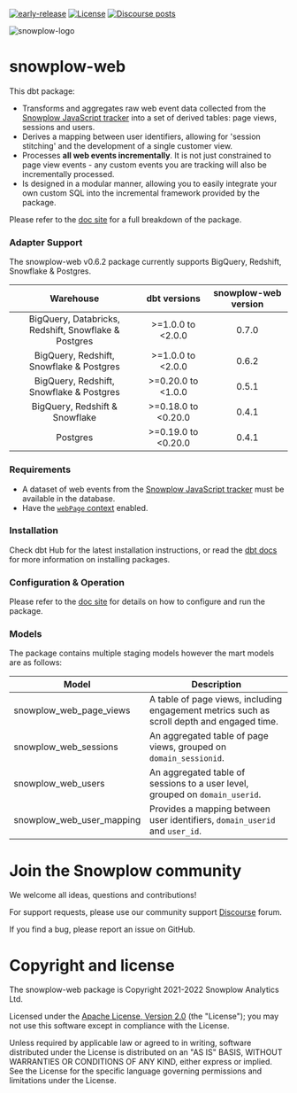[![early-release]][tracker-classificiation] [![License][license-image]][license] [![Discourse posts][discourse-image]][discourse]

![snowplow-logo](https://raw.githubusercontent.com/snowplow/dbt-snowplow-utils/main/assets/snowplow_logo.png)

# snowplow-web

This dbt package:

- Transforms and aggregates raw web event data collected from the [Snowplow JavaScript tracker][tracker-docs] into a set of derived tables: page views, sessions and users.
- Derives a mapping between user identifiers, allowing for 'session stitching' and the development of a single customer view.
- Processes **all web events incrementally**. It is not just constrained to page view events - any custom events you are tracking will also be incrementally processed.
- Is designed in a modular manner, allowing you to easily integrate your own custom SQL into the incremental framework provided by the package.

Please refer to the [doc site][snowplow-web-docs] for a full breakdown of the package.

### Adapter Support

The snowplow-web v0.6.2 package currently supports BigQuery, Redshift, Snowflake & Postgres.

|                      Warehouse                       |    dbt versions     | snowplow-web version |
| :--------------------------------------------------: | :-----------------: | :------------------: |
| BigQuery, Databricks, Redshift, Snowflake & Postgres |  >=1.0.0 to <2.0.0  |        0.7.0         |
|       BigQuery, Redshift, Snowflake & Postgres       |  >=1.0.0 to <2.0.0  |        0.6.2         |
|       BigQuery, Redshift, Snowflake & Postgres       | >=0.20.0 to <1.0.0  |        0.5.1         |
|            BigQuery, Redshift & Snowflake            | >=0.18.0 to <0.20.0 |        0.4.1         |
|                       Postgres                       | >=0.19.0 to <0.20.0 |        0.4.1         |

### Requirements

- A dataset of web events from the [Snowplow JavaScript tracker][tracker-docs] must be available in the database.
- Have the [`webPage` context][webpage-context] enabled.

### Installation

Check dbt Hub for the latest installation instructions, or read the [dbt docs][dbt-package-docs] for more information on installing packages.

### Configuration & Operation

Please refer to the [doc site][snowplow-web-docs] for details on how to configure and run the package.

### Models

The package contains multiple staging models however the mart models are as follows:

| Model                     | Description                                                                                |
| ------------------------- | ------------------------------------------------------------------------------------------ |
| snowplow_web_page_views   | A table of page views, including engagement metrics such as scroll depth and engaged time. |
| snowplow_web_sessions     | An aggregated table of page views, grouped on `domain_sessionid`.                          |
| snowplow_web_users        | An aggregated table of sessions to a user level, grouped on `domain_userid`.               |
| snowplow_web_user_mapping | Provides a mapping between user identifiers, `domain_userid` and `user_id`.                |

# Join the Snowplow community

We welcome all ideas, questions and contributions!

For support requests, please use our community support [Discourse][discourse] forum.

If you find a bug, please report an issue on GitHub.

# Copyright and license

The snowplow-web package is Copyright 2021-2022 Snowplow Analytics Ltd.

Licensed under the [Apache License, Version 2.0][license] (the "License");
you may not use this software except in compliance with the License.

Unless required by applicable law or agreed to in writing, software
distributed under the License is distributed on an "AS IS" BASIS,
WITHOUT WARRANTIES OR CONDITIONS OF ANY KIND, either express or implied.
See the License for the specific language governing permissions and
limitations under the License.

[license]: http://www.apache.org/licenses/LICENSE-2.0
[license-image]: http://img.shields.io/badge/license-Apache--2-blue.svg?style=flat
[tracker-classificiation]: https://docs.snowplowanalytics.com/docs/collecting-data/collecting-from-own-applications/tracker-maintenance-classification/
[early-release]: https://img.shields.io/static/v1?style=flat&label=Snowplow&message=Early%20Release&color=014477&labelColor=9ba0aa&logo=data:image/png;base64,iVBORw0KGgoAAAANSUhEUgAAABAAAAAQCAMAAAAoLQ9TAAAAeFBMVEVMaXGXANeYANeXANZbAJmXANeUANSQAM+XANeMAMpaAJhZAJeZANiXANaXANaOAM2WANVnAKWXANZ9ALtmAKVaAJmXANZaAJlXAJZdAJxaAJlZAJdbAJlbAJmQAM+UANKZANhhAJ+EAL+BAL9oAKZnAKVjAKF1ALNBd8J1AAAAKHRSTlMAa1hWXyteBTQJIEwRgUh2JjJon21wcBgNfmc+JlOBQjwezWF2l5dXzkW3/wAAAHpJREFUeNokhQOCA1EAxTL85hi7dXv/E5YPCYBq5DeN4pcqV1XbtW/xTVMIMAZE0cBHEaZhBmIQwCFofeprPUHqjmD/+7peztd62dWQRkvrQayXkn01f/gWp2CrxfjY7rcZ5V7DEMDQgmEozFpZqLUYDsNwOqbnMLwPAJEwCopZxKttAAAAAElFTkSuQmCC
[tracker-docs]: https://docs.snowplowanalytics.com/docs/collecting-data/collecting-from-own-applications/
[webpage-context]: https://docs.snowplowanalytics.com/docs/collecting-data/collecting-from-own-applications/javascript-trackers/javascript-tracker/javascript-tracker-v3/tracker-setup/initialization-options/#Adding_predefined_contexts
[dbt-package-docs]: https://docs.getdbt.com/docs/building-a-dbt-project/package-management
[discourse-image]: https://img.shields.io/discourse/posts?server=https%3A%2F%2Fdiscourse.snowplowanalytics.com%2F
[discourse]: http://discourse.snowplowanalytics.com/
[snowplow-web-docs]: https://snowplow.github.io/dbt-snowplow-web/#!/overview/snowplow_web
